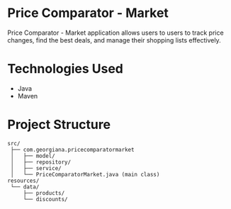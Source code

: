 # Price Comparator - Market
Price Comparator - Market application allows users to users to track price changes, find the best deals, and manage their shopping lists effectively.

# Technologies Used
* Java
* Maven

# Project Structure
```
src/
 ├── com.georgiana.pricecomparatormarket
 │   ├── model/
 │   ├── repository/
 │   ├── service/
 │   └── PriceComparatorMarket.java (main class)
resources/
 └── data/
     ├── products/
     └── discounts/
```

